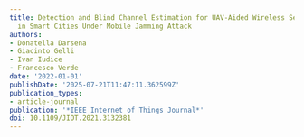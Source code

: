 ```yaml
---
title: Detection and Blind Channel Estimation for UAV-Aided Wireless Sensor Networks
  in Smart Cities Under Mobile Jamming Attack
authors:
- Donatella Darsena
- Giacinto Gelli
- Ivan Iudice
- Francesco Verde
date: '2022-01-01'
publishDate: '2025-07-21T11:47:11.362599Z'
publication_types:
- article-journal
publication: '*IEEE Internet of Things Journal*'
doi: 10.1109/JIOT.2021.3132381
---
```

